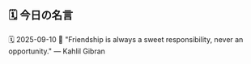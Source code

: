 ## 🗓️ 今日の名言

<!--START_SECTION:quote-->
🗓️ 2025-09-10
💬 "Friendship is always a sweet responsibility, never an opportunity." — Kahlil Gibran
<!--END_SECTION:quote-->

